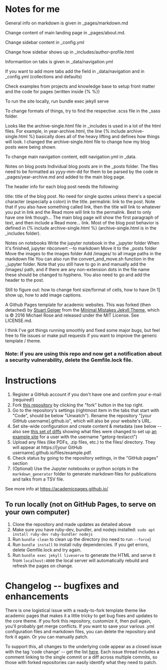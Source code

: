 # Notes for me

General info on markdown is given in _pages/markdown.md

Change content of main landing page in _pages/about.md.

Change sidebar content in _config.yml

Change how sidebar shows up in _includes/author-profile.html

Informantion on tabs is given in _data/navigation.yml

If you want to add more tabs add the field in _data/navigation and in _config.yml (collections and defaults)

Check examples from projects and knowledge base to setup front matter and the code for pages (written inside {%   %})

To run the site locally, run bundle exec jekyll serve

To change formats of things, try to find the respective .scss file in the _sass folder.

Looks like the archive-single.html file in _includes is used in a lot of the html files. For example, in year-archive.html, the line {% include archive-single.html %} basically does all of the heavy lifting and defines how things will look. I changed the archive-single.html file to change how my blog posts were being shown.

To change main navigation content, edit navigation.yml in _data.

Notes on blog posts
Individual blog posts are in the _posts folder. The files need to be formatted as yyyy-mm-dd for them to be parsed by the code in _pages/year-archive.md and added to the main blog page.

The header info for each blog post needs the following:

title: title of the blog post. No need for single quotes unless there's a special character (especially a colon) in the title.
permalink: link to the post. Note that if you also have something called link, then the title will link to whatever you put in link and the Read more will link to the permalink. Best to only have one link though...
The main blog page will show the first paragraph of text, and then include a Read more... link. Most of the blog post behavior is defined in {% include archive-single.html %} (archive-single.html is in the _includes folder).

Notes on notebooks
Write the jupyter notebook in the _jupyter folder
When it's finished, jupyter nbconvert <nb> --to markdown
Move it to the _posts folder
Move the images to the images folder
Add /images/ to all image paths in the markdown file
You can also run the convert_and_move.sh function in the _jupyter folder. Note that you still have to go in and manually add the /images/ path, and if there are any non-extension dots in the file name these should be changed to hyphens. You also need to go and add the header to the post.

Still to figure out: how to change font size/format of cells, how to have [In 1] show up, how to add image captions.




A Github Pages template for academic websites. This was forked (then detached) by [Stuart Geiger](https://github.com/staeiou) from the [Minimal Mistakes Jekyll Theme](https://mmistakes.github.io/minimal-mistakes/), which is © 2016 Michael Rose and released under the MIT License. See LICENSE.md.

I think I've got things running smoothly and fixed some major bugs, but feel free to file issues or make pull requests if you want to improve the generic template / theme.

### Note: if you are using this repo and now get a notification about a security vulnerability, delete the Gemfile.lock file. 

# Instructions

1. Register a GitHub account if you don't have one and confirm your e-mail (required!)
1. Fork [this repository](https://github.com/academicpages/academicpages.github.io) by clicking the "fork" button in the top right. 
1. Go to the repository's settings (rightmost item in the tabs that start with "Code", should be below "Unwatch"). Rename the repository "[your GitHub username].github.io", which will also be your website's URL.
1. Set site-wide configuration and create content & metadata (see below -- also see [this set of diffs](http://archive.is/3TPas) showing what files were changed to set up [an example site](https://getorg-testacct.github.io) for a user with the username "getorg-testacct")
1. Upload any files (like PDFs, .zip files, etc.) to the files/ directory. They will appear at https://[your GitHub username].github.io/files/example.pdf.  
1. Check status by going to the repository settings, in the "GitHub pages" section
1. (Optional) Use the Jupyter notebooks or python scripts in the `markdown_generator` folder to generate markdown files for publications and talks from a TSV file.

See more info at https://academicpages.github.io/

## To run locally (not on GitHub Pages, to serve on your own computer)

1. Clone the repository and made updates as detailed above
1. Make sure you have ruby-dev, bundler, and nodejs installed: `sudo apt install ruby-dev ruby-bundler nodejs`
1. Run `bundle clean` to clean up the directory (no need to run `--force`)
1. Run `bundle install` to install ruby dependencies. If you get errors, delete Gemfile.lock and try again.
1. Run `bundle exec jekyll liveserve` to generate the HTML and serve it from `localhost:4000` the local server will automatically rebuild and refresh the pages on change.

# Changelog -- bugfixes and enhancements

There is one logistical issue with a ready-to-fork template theme like academic pages that makes it a little tricky to get bug fixes and updates to the core theme. If you fork this repository, customize it, then pull again, you'll probably get merge conflicts. If you want to save your various .yml configuration files and markdown files, you can delete the repository and fork it again. Or you can manually patch. 

To support this, all changes to the underlying code appear as a closed issue with the tag 'code change' -- get the list [here](https://github.com/academicpages/academicpages.github.io/issues?q=is%3Aclosed%20is%3Aissue%20label%3A%22code%20change%22%20). Each issue thread includes a comment linking to the single commit or a diff across multiple commits, so those with forked repositories can easily identify what they need to patch.
